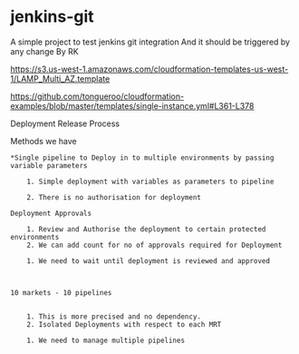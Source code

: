 # jenkins-git

A simple project to test jenkins git integration
And it should be triggered by any change 
By RK


https://s3.us-west-1.amazonaws.com/cloudformation-templates-us-west-1/LAMP_Multi_AZ.template

https://github.com/tongueroo/cloudformation-examples/blob/master/templates/single-instance.yml#L361-L378



Deployment Release Process 

Methods we have 

	*Single pipeline to Deploy in to multiple environments by passing variable parameters

		1. Simple deployment with variables as parameters to pipeline
		
		2. There is no authorisation for deployment

	Deployment Approvals
		
		1. Review and Authorise the deployment to certain protected environments
		2. We can add count for no of approvals required for Deployment
		
		1. We need to wait until deployment is reviewed and approved
		


	10 markets - 10 pipelines

	
		1. This is more precised and no dependency.
		2. Isolated Deployments with respect to each MRT
		
		1. We need to manage multiple pipelines
